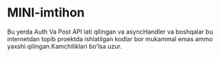 ﻿# MINI-imtihon
Bu yerda Auth Va Post API lati qilingan va asyncHandler va boshqalar bu internetdan topib proektda ishlatilgan kodlar bor mukammal emas ammo yaxshi qilingan.Kamchiliklari boʻlsa uzur.
